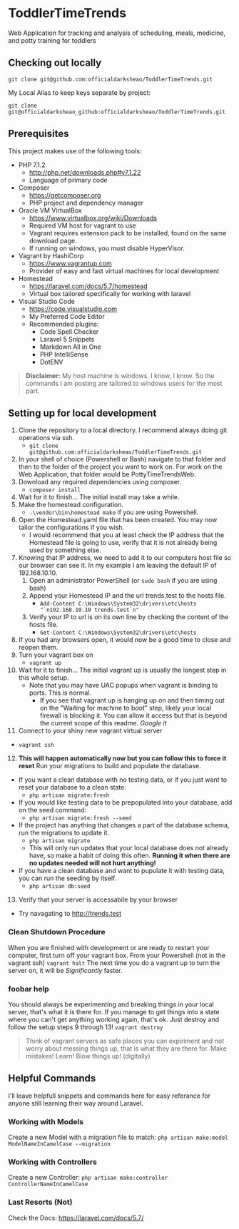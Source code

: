 # ToddlerTimeTrends
Web Application for tracking and analysis of scheduling, meals, medicine, and potty training for toddlers

## Checking out locally
```
git clone git@github.com:officialdarksheao/ToddlerTimeTrends.git
```
My Local Alias to keep keys separate by project:
```
git clone git@officialdarksheao_github:officialdarksheao/ToddlerTimeTrends.git
```

## Prerequisites
This project makes use of the following tools:
* PHP 7.1.2
    * http://php.net/downloads.php#v7.1.22
    * Language of primary code
* Composer
    * https://getcomposer.org
    * PHP project and dependency manager
* Oracle VM VirtualBox
    * https://www.virtualbox.org/wiki/Downloads
    * Required VM host for vagrant to use
    * Vagrant requires extension pack to be installed, found on the same download page.
    * If running on windows, you must disable HyperVisor.
* Vagrant by HashiCorp
    * https://www.vagrantup.com
    * Provider of easy and fast virtual machines for local development
* Homestead
    * https://laravel.com/docs/5.7/homestead
    * Virtual box tailored specifically for working with laravel
* Visual Studio Code
    * https://code.visualstudio.com
    * My Preferred Code Editor
    * Recommended plugins:
        * Code Spell Checker
        * Laravel 5 Snippets
        * Markdown All in One
        * PHP IntelliSense
        * DotENV

> **Disclaimer:** My host machine is windows. I know, I know. So the commands I am posting are tailored to windows users for the most part.


## Setting up for local development
1. Clone the repository to a local directory. I recommend always doing git operations via ssh. 
    * `git clone git@github.com:officialdarksheao/ToddlerTimeTrends.git`
2. In your shell of choice (Powershell or Bash) navigate to that folder and then to the folder of the project you want to work on. For work on the Web Application, that folder would be PottyTimeTrendsWeb.
3. Download any required dependencies using composer. 
    * `composer install`
4. Wait for it to finish... The initial install may take a while.
5. Make the homestead configuration. 
    * `.\vendor\bin\homestead make` if you are using Powershell.
6. Open the Homestead.yaml file that has been created. You may now tailor the configurations if you wish.
    * I would recommend that you at least check the IP address that the Homestead file is going to use, verify that it is not already being used by something else.
7. Knowing that IP address, we need to add it to our computers host file so our browser can see it. In my example I am leaving the default IP of 192.168.10.10.
    1. Open an administrator PowerShell (or `sudo bash` if you are using bash)
    2. Append your Homestead IP and the url trends.test to the hosts file.
        * ``Add-Content C:\Windows\System32\drivers\etc\hosts "`n192.168.10.10 trends.test`n"``
    3. Verify your IP to url is on its own line by checking the content of the hosts file.
        * `Get-Content C:\Windows\System32\drivers\etc\hosts`
8. If you had any browsers open, it would now be a good time to close and reopen them.
9. Turn your vagrant box on
   * `vagrant up`
10. Wait for it to finish... The initial vagrant up is usually the longest step in this whole setup.
    * Note that you may have UAC popups when vagrant is binding to ports. This is normal.
        * If you see that vagrant up is hanging up on and then timing out on the "Waiting for machine to boot" step, likely your local firewall is blocking it. You can allow it access but that is beyond the current scope of this readme. *Google it*
11. Connect to your shiny new vagrant virtual server
   * `vagrant ssh`
12. **This will happen automatically now but you can follow this to force it reset** Run your migrations to build and populate the database.
   * If you want a clean database with no testing data, or if you just want to reset your database to a clean state:
      * `php artisan migrate:fresh`
   * If you would like testing data to be prepopulated into your database, add on the seed command:
      * `php artisan migrate:fresh --seed`
   * If the project has anything that changes a part of the database schema, run the migrations to update it.
      * `php artisan migrate`
      * This will only run updates that your local database does not already have, so make a habit of doing this often. **Running it when there are no updates needed will not hurt anything!**
   * If you have a clean database and want to pupulate it with testing data, you can run the seeding by itself.
      * `php artisan db:seed`
13. Verify that your server is accessabile by your browser
   * Try navagating to http://trends.test
   

### Clean Shutdown Procedure
When you are finished with development or are ready to restart your computer, first turn off your vagrant box.
From your Powershell (not in the vagrant ssh) 
```vagrant halt```
The next time you do a vagrant up to turn the server on, it will be *Significantly* faster.

### foobar help
You should always be experimenting and breaking things in your local server, that's what it is there for.
If you manage to get things into a state where you can't get anything working again, that's ok. Just destroy and follow the setup steps 9 through 13!
```vagrant destroy```

> Think of vagrant servers as safe places you can expiriment and not worry about messing things up, that is what they are there for. Make mistakes! Learn! Blow things up! (digitally)

## Helpful Commands
I'll leave helpfull snippets and commands here for easy referance for anyone still learning their way around Laravel.
### Working with Models
Create a new Model with a migration file to match: `php artisan make:model ModelNameInCamelCase --migration`
### Working with Controllers
Create a new Controller: `php artisan make:controller ControllerNameInCamelCase`
### Last Resorts (Not)
Check the Docs: https://laravel.com/docs/5.7/

